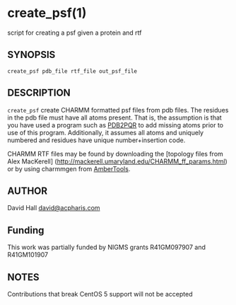 create_psf(1)
==========

script for creating a psf given a protein and rtf

## SYNOPSIS
	create_psf pdb_file rtf_file out_psf_file

## DESCRIPTION
`create_psf` create CHARMM formatted psf files from pdb files. The residues in the 
pdb file must have all atoms present. That is, the assumption is that you have used
a program such as [PDB2PQR](http://www.poissonboltzmann.org/pdb2pqr/) to add missing
atoms prior to use of this program. Additionally, it assumes all atoms and uniquely
numbered and residues have unique number+insertion code.

CHARMM RTF files may be found by downloading the [topology files from Alex MacKerell]
(http://mackerell.umaryland.edu/CHARMM_ff_params.html) or by using charmmgen from
[AmberTools](http://ambermd.org/#AmberTools).

## AUTHOR
David Hall <david@acpharis.com>

## Funding
This work was partially funded by NIGMS grants R41GM097907 and R41GM101907

## NOTES
Contributions that break CentOS 5 support will not be accepted
